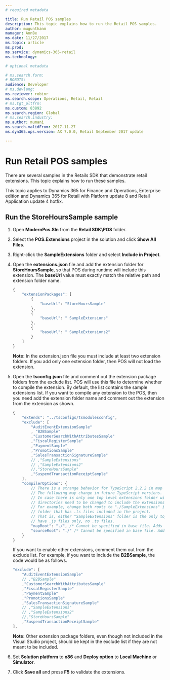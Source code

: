 ```yaml
---
# required metadata

title: Run Retail POS samples
description: This topic explains how to run the Retail POS samples.
author: mugunthanm
manager: AnnBe
ms.date: 11/27/2017
ms.topic: article
ms.prod: 
ms.service: dynamics-365-retail
ms.technology: 

# optional metadata

# ms.search.form: 
# ROBOTS: 
audience: Developer
# ms.devlang: 
ms.reviewer: robinr
ms.search.scope: Operations, Retail, Retail
# ms.tgt_pltfrm: 
ms.custom: 83892
ms.search.region: Global
# ms.search.industry: 
ms.author: mumani
ms.search.validFrom: 2017-11-27
ms.dyn365.ops.version: AX 7.0.0, Retail September 2017 update

---
```


# Run Retail POS samples

There are several samples in the Retails SDK that demonstrate retail extensions. This topic explains how to run these samples. 

This topic applies to Dynamics 365 for Finance and Operations, Enterprise edition and Dynamics 365 for Retail with Platform update 8 and Retail Application update 4 hotfix.

## Run the StoreHoursSample sample
1. Open **ModernPos.Sln** from the **Retail SDK\\POS** folder.
2. Select the **POS.Extensions** project in the solution and click **Show All Files**.
3. Right-click the **SampleExtensions** folder and select **Include in Project**.
4. Open the **extensions.json** file and add the extension folder for **StoreHoursSample**, so that POS during runtime will include this extension. The **baseUrl** value must exactly match the relative path and extension folder name.

    ```Typescript
    {
        "extensionPackages": [
            {
                "baseUrl": "StoreHoursSample"
            },
            {
                "baseUrl": " SampleExtensions"
            },
            {
                "baseUrl": " SampleExtensions2"
            }
        ] 
    }
    ```
    **Note:** In the extension.json file you must include at least two extension folders. If you add only one extension folder, then POS will not load the extension.
1. Open the **tsconfig.json** file and comment out the extension package folders from the exclude list. POS will use this file to determine whether to compile the extension. By default, the list contains the sample extensions list. If you want to compile any extension to the POS, then you need add the extension folder name and comment out the extension from the extension as shown. 

    ```Typescript
    {
        "extends": "../tsconfigs/tsmodulesconfig",
        "exclude": [
            "AuditEventExtensionSample"
            , "B2BSample"
            ,"CustomerSearchWithAttributesSample"
            ,"FiscalRegisterSample"
            ,"PaymentSample"
            ,"PromotionsSample"
            ,"SalesTransactionSignatureSample"
            // ,"SampleExtensions"
            // ,"SampleExtensions2"
            //,"StoreHoursSample"
            ,"SuspendTransactionReceiptSample"
        ],
        "compilerOptions": {
            // There is a strange behavior for TypeScript 2.2.2 in map and source roots generated in compiled JS and map files. 
            // The following may change in future TypeScript versions.
            // In case there is only one top level extensions folder with .ts files included, the following two root 
            // directories need to be changed to include the extensions folder.
            // For example, change both roots to "./SampleExtensions" if "SampleExtensions" folder is the only top level 
            // folder that has .ts files included in the project.
            // That is, either "SampleExtensions" folder is the only top level folder, or all other top level folders 
            // have .js files only, no .ts files.
            "mapRoot": "./", /* Cannot be specified in base file. Adds full path to ".map" in the js file to enable debug in VS. */
            "sourceRoot": "./" /* Cannot be specified in base file. Adds full path to ".ts" in the map file to enable debug in VS. */
        }
    }
    ```
    If you want to enable other extensions, comment them out from the exclude list. For example, if you want to include the **B2BSample**, the code would be as follows. 
    
    ```Typescript
    "exclude": [
        "AuditEventExtensionSample"
        // ,"B2BSample"
        ,"CustomerSearchWithAttributesSample"
        ,"FiscalRegisterSample"
        ,"PaymentSample"
        ,"PromotionsSample"
        ,"SalesTransactionSignatureSample"
        // ,"SampleExtensions"
        // ,"SampleExtensions2"
        //,"StoreHoursSample"
        ,"SuspendTransactionReceiptSample"
    ],
    ```
    **Note:** Other extension package folders, even though not included in the Visual Studio project, should be kept in the exclude list if they are not meant to be included.
1. Set **Solution platform** to **x86** and **Deploy option** to **Local Machine** or **Simulator**.
1. Click **Save all** and press **F5** to validate the extensions.
